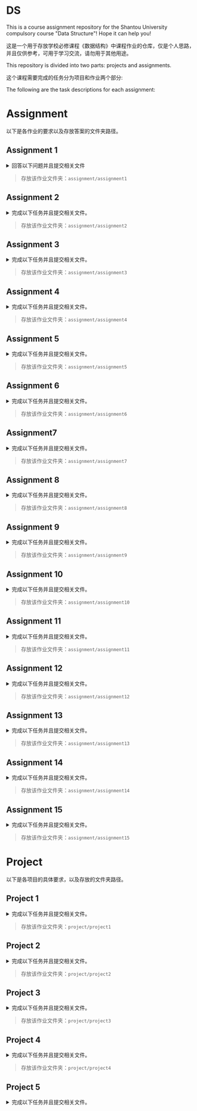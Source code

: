 <!--
 * @Author: hiddenSharp429 z404878860@163.com
 * @Date: 2024-11-04 18:35:53
 * @LastEditors: hiddenSharp429 z404878860@163.com
 * @LastEditTime: 2024-11-17 00:45:17
-->
# DS

This is a course assignment repository for the Shantou University compulsory course "Data Structure"! Hope it can help you!

这是一个用于存放学校必修课程《数据结构》中课程作业的仓库，仅是个人思路，并且仅供参考，可用于学习交流，请勿用于其他用途。

This repository is divided into two parts: projects and assignments.

这个课程需要完成的任务分为项目和作业两个部分:

The following are the task descriptions for each assignment:

# Assignment
以下是各作业的要求以及存放答案的文件夹路径。

## Assignment 1
<details>

<summary>回答以下问题并且提交相关文件</summary>


1. 简述下列概念：数据、数据元素、数据项、数据对象、数据结构、逻辑结构、存储结构、抽象数据类型。
2. 以Niklus Wirth的观点，程序是什么? 
3. 算法有什么特性？
4. 好算法应满足哪些标准？
5. 数据结构主要在哪些层面上讨论问题？
6. 分析下列算法的时间复杂度。
```
(1)
for(i=0;i<n;i++)
    for(j=0;j<m;j++)
        a[i][j]=0;

(2)
s=0;
for(i＝0; i＜n;i++)
    for(j＝0;j<n;j++)
        s+＝B[i][j]
sum=s;

(3)
i=1；
while(i<=n)
i=i*3;

(4)x=0;
for(i＝1;i＜n;i++)
    for(j＝1;j<＝n-1;j++)      
        x++;
```
</details>

> 存放该作业文件夹：`assignment/assignment1`

## Assignment 2
<details>
<summary>完成以下任务并且提交相关文件。</summary>

1. 已知长度为n的线性表A采用顺序存储结构，请写一时间复杂度为O(n)、空间复杂度为O(1)的算法，该算法删除线性表中所有值为item的数据元素。
</details>

> 存放该作业文件夹：`assignment/assignment2`


## Assignment 3
<details>
<summary>完成以下任务并且提交相关文件。</summary>

1. 写一算法，对单链表实现就地逆置
2. 定义静态链表的存储结构；写出不带头结点静态链表的插入和删除算法。
3. 有一个双链表L，其中有n(n>=1)个值不相同的数据节点，设计一个算法删除最大值的结点。
</details>

> 存放该作业文件夹：`assignment/assignment3`


## Assignment 4
<details>
<summary>完成以下任务并且提交相关文件。</summary>

1. 
   1. 写出运行下列程序段的输出结果(元素类型为char)
    ```
    void main() {
        Stack S; 
        char x,y; 
        InitStack(S); // 初始化栈
        x= ‘e ‘; 
        y= ‘c’; 
        Push(S, ‘h‘); 
        Push(S, ‘r‘);  
        Push(S,y);
        Pop(S,x); 
        Push(S, x); 
        Pop(S,x); 
        Push(S,’a’); 
        While (!SEmpty(S)) {
            Pop(S,y); 
            printf(y); 
        }; 
        printf(x); 
    }
    ```
   2. 如果想要输出的结果是： c h a r ，怎么改这段程序？
2. 写出运行下列程序段的输出结果(元素类型为char)
```
void main() {
    Queue S; 
    char x,y; 
    InitQueue(S); // 初始化栈
    x= ‘e ‘; 
    y= ‘c’; 
    EnQueue(S, ‘h‘); EnQueue(S, ‘r‘); EnQueue(S,y);
    DeQueue(S,x); EnQueue(S, x); 
    DeQueue(S,x); EnQueue(S,’a’); 
    While (!SEmpty(S)) {
        DeQueue(S,y); printf(y); 
    }; 
    printf(x); 
}
```
- 3、算法设计：假设以带头结点的循环链表表示队列，并且只设一个指针指向队尾元素结点(注意不设头指针) ，试编写相应的置空队、判队空 、入队和出队等算法。
- 4、回文是指正读反读均相同的字符序列，如“abba”和“abdba”均是回文，但“good”不是回文。试写一个算法判定给定的字符向量是否为回文。(提示：将一半字符入栈)
</details>

> 存放该作业文件夹：`assignment/assignment4`

## Assignment 5
<details>
<summary>完成以下任务并且提交相关文件。</summary>

1. 自学第四章，以思维导图的形式总结第四章的内容。
</details>

> 存放该作业文件夹：`assignment/assignment5`

## Assignment 6
<details>
<summary>完成以下任务并且提交相关文件。</summary>

1. 设计一个算法,将含有n个元素的整数数组A[0…n-1]的元素循环右移1≤m<n)位。要求算法的空间复杂度为O(1)。
2. 完成用十字链表存储的稀疏矩阵的加法运算。
</details>

> 存放该作业文件夹：`assignment/assignment6`

## Assignment7
<details>
<summary>完成以下任务并且提交相关文件。</summary>

1. 知一棵树边的集合为{<I,M>,<I,N>,<E,I>,<B,E>,<B,D>,<A,B>,<G,J>, <G,K>,<C,G>,<C,F>,<H,L>,<C,H>,<A,C>},请画出这棵树，并回答下列问题：
   1. 哪个是根结点？
   2. 哪些是叶子结点？
   3. 哪个是结点G的双亲？
   4. 哪些是结点G的祖先？
   5. 哪些是结点G的孩子？
   6. 哪些是结点E的子孙？
   7. 哪些是结点E的兄弟？哪些是结点F的兄弟？
   8. 结点B和N的层次号分别是什么？
   9. 树的深度是多少？
   10. 以结点C为根的子树的深度是多少？
2. 一棵度为2的树与一棵二叉树有何区别？
3. 已知一棵度为k的树中有n1个度为1的结点，n2个度为2的结点，…，nk个度为k的结点，问该树中有多少个叶子结点？
4. 已知一棵含有n个结点的树中，只有度为k的分支结点和度为0的叶子结点，求该树含有的叶子结点的数目
5. 证明：一棵满k叉树上的叶子结点数n0和非叶子结点数n1之间满足下列关系：$n0=（k-1）n1+1$
</details>

> 存放该作业文件夹：`assignment/assignment7`

## Assignment 8
<details>
<summary>完成以下任务并且提交相关文件。</summary>

1. 用按层次顺序遍历二叉树的方法，统计树中具有度为1的结点数目。
2. 求任意二叉树中第一条最长的路径长度，并输出此路径上各结点的值。
3. 输出二叉树中从每个叶子结点到根结点的路径。
4. 讲下列二叉链表改为先序线索链表（不用画树）

![alt text](pic/pic1.png)

</details>

> 存放该作业文件夹：`assignment/assignment8`

## Assignment 9
<details>
<summary>完成以下任务并且提交相关文件。</summary>

1. 设一棵二叉树的先序序列： A B D F C E G H ，中序序列： B F D A G E H C
   1. 画出这棵二叉树。
   2. 画出这棵二叉树的后序线索树。
   3. 将这棵二叉树转换成对应的树（或森林）
2. 假设一棵非空树采用孩子链存储结构,每个结点值均为单个字符,完成以下任务：
   1. 设计一个算法求树t中的叶子结点个数。
   2. 设计一个算法求树t中度为k的结点个数。
3. 设用于通讯的电文由八个字母组成, 字母在电文中出现的频率分别为: 8, 10, 5, 19, 30, 15, 11, 28。试为这八个字母设计哈夫曼编码。   
</details>

> 存放该作业文件夹：`assignment/assignment9`

## Assignment 10
<details>
<summary>完成以下任务并且提交相关文件。</summary>

1. 假设不带权有向图G采用邻接表存储,分别设计实现求解以下问题的算法。
   1. 求出图G中每个顶点的入度。
   2. 求出图G中每个顶点的出度。
   3. 求出图G中出度最大的一个顶点,输出该顶点编号。
   4. 计算图G中出度为0的顶点数。
   5. 判断图G中是否存在边<i,j>。
2. 分别以邻接矩阵和邻接表作为存储结构，实现以下图的基本操作：
   1. 增加一个新顶点v，InsertVex(G, v)；
   2. 删除顶点v及其相关的边，DeleteVex(G, v);
   3. 增加一条边<v，w>，InsertArc(G, v, w);
   4. 删除一条边<v，w>，DeleteArc(G, v, w)。
3. 已知如右图所示的有向图，请给出该图的
   1. 每个顶点的入/出度；
   2. 邻接矩阵；
   3. 邻接表；
   4. 逆邻接表；
   5. 强连通分量
   
   ![alt text](pic/pic2.png)
</details>

> 存放该作业文件夹：`assignment/assignment10`

## Assignment 11
<details>
<summary>完成以下任务并且提交相关文件。</summary>

1. 已知二维数组表示的图的邻接矩阵如下图所示，分别画出自顶点1出发进行遍历所得的深度优先生成树和广度优先生成树。

![alt text](pic/pic3.png)
2. 设计一个算法,判断一个未知顶点个数和边数的无向连通图G是否是棵树,假设图采用邻接表存储。若是树,返回true;否则返回 false.（提示：一个无向连通图G是一棵树的条件是G中无回路或者恰好有n-1条边，可采用后者作为判断条件）
(用图1和图2验证作业题2算法的正确性)

![alt text](pic/pic4.png)
</details>

> 存放该作业文件夹：`assignment/assignment11`

## Assignment 12
<details>
<summary>完成以下任务并且提交相关文件。</summary>

1. 针对下图，
   1. 写出其邻接矩阵，并按Prim算法求其最小生成树
   2. 写出其邻接表，并按Kruskal算法求其最小生成树

![alt text](pic/pic5.png)
2. 针对下图，
   1. 列出全部可能的拓扑有序序列
   2. 写出其邻接表， 并指出应用课上所学的TopLogicalSort算法求得的是哪一个序列

![alt text](pic/pic6.png)
</details>

> 存放该作业文件夹：`assignment/assignment12`

## Assignment 13
<details>
<summary>完成以下任务并且提交相关文件。</summary>

1. 针对下图AOE网络，计算个活动弧的e（ai），l（ai）的值、各事件（顶点）的ve（vi），l（vi）
   
![alt text](pic/pic7.png)

2. 利用Dijkstra算法，求图中顶点a到其他各顶点的最短路径，写出执行算法过程中各步的状态

![alt text](pic/pic8.png)

3. 利用Floyd算法，求图中各对顶点间的最短路径

![alt text](pic/pic9.png)

4. 已知一个有序表的表长为8N，并且表中没有关键字相同的记录。假设按如下所述方法查找一个关键字等于给定值K的记录：先在第8,16,24,…,8K,…,8N个记录中进行顺序查找，或者查找成功，或者由此确定出一个继续进行折半查找的范围。画出描述上述查找过程的判定树，并求等概率查找时查找成功的平均查找长度。
</details>

> 存放该作业文件夹：`assignment/assignment13`

## Assignment 14
<details>
<summary>完成以下任务并且提交相关文件。</summary>

1. 请对长度为10 的表: (22,45,56,12,33,57,88,94,44,11)画出构造平衡二叉树的过程。
2. 假设一棵平衡二叉树的每个结点都标明了平衡因子b，设计一个算法，求平衡二叉树的高度。
3. 设哈希函数H（K）=3 K mod 11，哈希地址空间为0～10，对关键字序列（32，13，49，24，38，21，4，12），按下述两种解决冲突的方法构造哈希表，并分别求出等概率下查找成功时和查找失败时的平均查找长度ASLsucc和ASLunsucc。
   1. 线性探测法；
   2. 链地址法。
</details>

> 存放该作业文件夹：`assignment/assignment14`

## Assignment 15
<details>
<summary>完成以下任务并且提交相关文件。</summary>

1. 以关键码序列(503,087,512,061,908,170,897,275,653,426)为例，手工执行以下排序算法，写出每一趟排序结束时的关键码状态:
   1. 直接插入排序；
   2. 希尔排序(增量d[1]=5)；
   3. 快速排序；
   4. 堆排序
2. 算法设计：
   有n个记录存储在带头结点的双向链表中，现用双向冒泡排序法对其按上升序进行排序，请写出这种排序的算法。（注：双向冒泡排序即相邻两趟排序向相反方向冒泡）。
3. 判断以下序列是否是最小堆？如果不是，将它调整为最小堆。
   1. {100,86,48,73,35,39,42,57,66,21}
   2. {12,70,33,65,24,56,48,92,86,33}
</details>

> 存放该作业文件夹：`assignment/assignment15`

# Project
以下是各项目的具体要求，以及存放的文件夹路径。

## Project 1
<details>
<summary>完成以下任务并且提交相关文件。</summary>

1. 问题描述
   1. 在“学校运动会管理系统”中，设有n个单位参加运动会（单位可是学院、系、年级等，应可设定）共有男子比赛项目m，女子比赛项目w。 每个学院可以选择参赛项目，运动员参赛项目应有所限制，如最多只能参加3项单项比赛。
   2. 各项目名次选取应可设置，随系统环境而变化，如：参赛人数超过6人，取前5名：第一名得7分，第二名得5分，第三名得3分，第四名得2分，第五名得1分；参赛人数不超过6人，取前3名：第一名得5分，第二名得3分，第三名得2分。参赛人数不足4人的项目将取消等等规定。
   3. 系统设置内容： 
      1. 参赛单位名称； 比赛项目设置（注意比赛成绩排序中田赛和径赛的区别）
      2. 运动员参赛项目限制； 选取名次设置；

2. 系统功能性需求
   1. 参赛项目发布（人为安排时间和场地和项目名字）
   2. 运动员报名登记。登记限制要求按问题描述的要求；（最多报两个项目、前后不应有项目、男女项目不互通）
   3. 参赛信息查询。查看参赛学院信息和比赛项目信息；
   4. 秩序册自动生成；需满足条件，如：
      1. 竞赛项目避免场地冲突；
      2. 同一个运动员参加的不同比赛项目不应有时间上的交叉；
      3. 一个运动员应尽可能避免参加2个连续项目；运动会总时间应该尽可能短；
      4. 运动会上午和下午比赛项目数应较为平均；
      5. 比赛已结束就不能在报名、修改运动员信息了（成绩录入即为比赛结束）
   5. 比赛成绩查询（没有录入成绩的项目成绩为无）。可以按比赛项目（排名）、参赛学院（不排只列学院、名成绩）、参赛运动员（学院、项目、名字、成绩）查看比赛成绩；如：
        ```
        100米：
            第一名  张三    11＇＇2
            第二名  李四    11＇＇7
            第三名  王五    11＇＇9
            第四名  刘六    12＇＇5
            第五名  赵七    12＇＇8
            第六名  周八    13＇＇1
        跳高：
            第一名  张三    2米02
            第二名  李四    2米
            第三名  王五    1米9
            第四名  刘六    1米88
            第五名  赵七    1米82
            第六名  周八    1米8
        ```
   6. 比赛成绩自动统计、分类、汇总；如学院得分、 运动员得分等；
   7. 数据备份。
   8. 前提：报名项目大于3人。成绩录入（输入一个项目后将所有人的成绩一一输入）
> 备注：在秩序册自动生成中应该尽可能采用较为智能的算法。在查询的功能中应进行各种查询算法的性能比较。

</details>

> 存放该作业文件夹：`project/project1`


## Project 2    
<details>
<summary>完成以下任务并且提交相关文件。</summary>

1. 问题描述:</br>
   约瑟夫问题的一种描述是：编号为1,2,...,n的n个人按顺时针方向围坐一圈，每人持有一个密码(正整数)。一开始任选一个正整数作为报数上限值m，从第一个人开始。按顺时针方向自1开始顺序报数，报到m时停止报数。报m的人出列，将他的密码作为新的m值，从他在顺时针方向上的下一个人开始重新从1报数，如此下去，直至所有人全部出列为止。试设计程序求出出列顺序。
2. 基本要求</br>
   利用单向循环链表存储结构模拟此过程，按照出列的顺序印出个人的编号。
3. 测试数据</br>
   m的初值为20;n=7,7个人的密码: 3,1,7,2,4,8,4。(正确的结果应为6,1,4,7,2,3,5) 
   (报告上要求写出多批数据测试结果
4. 实现提示</br>
   程序运行后首先要求用户指定初始报数上限值与人数，然后读取各人的密码。
   提示（跟本实践项目相似）：https://v.qq.com/x/page/f0530h0jyif.html
</details>

> 存放该作业文件夹：`project/project2`

## Project 3
<details>
<summary>完成以下任务并且提交相关文件。</summary>

1. 问题描述</br>
   有一个魔王总是使用自己的一种非常精炼而抽象的语言讲话，没有人能听懂。但他的语言是可以逐步解释成人能懂的语言的，因为他的语言是由以下两种形式的规则由人的语言逐步抽象上去的: 
   1. α→β1...βm
   2. (θδ1...δn) →θδnθδn-1...θδ1θ 在这两种形式中，从左到右均表示解释;从右到左均表示抽象。试写一个魔王语言的解释系统，把他的话解释成人能听得懂的话。 

2. 基本要求</br>
   用下述两条具体规则和上述规则形式(2)实现。设大写字母表示魔王语言解释的词汇，小写字母表示人的语言的词汇；希腊字母表示可以用大写或小写字母代换的变量。魔王语言可含人的词汇。 
   1. Β→ tΑdΑ 
   2. Α→ sae 

3. 测试数据</br>
   B(einxgz)B</br>
   解释成 tsaedsaeezegexeneietsaedsae 若将小写字母与汉字建立下表所示的对应关系，则魔王说的话是：“天上一个鹅地上一个鹅鹅追鹅赶鹅下鹅蛋鹅恨鹅天上一个鹅地上一个鹅。”<br>
   |t	|d	|s	|a	|e	|z	|g	|x	|n	|i|
   |-|-|-|-|-|-|-|-|-|-|
   |天	|地	|上	|一个	|鹅	|追	|赶	|下	|蛋	|恨|

4. 实现提示</br>
   将魔王的语言自右至左进栈，总是处理栈顶。若是开括号，则逐一出栈，将字母顺序入队列，直至闭括号出栈，并按规则要求逐一出队列再处理后入栈。其他情形较简单，请读者思考应如何处理。应首先实现栈和队列的基本运算。
</details>

> 存放该作业文件夹：`project/project3`

## Project 4
<details>
<summary>完成以下任务并且提交相关文件。</summary>

1. 问题描述 </br>
   文学研究人员需要统计某篇英文小说中某些形容词的出现次数和位置。试写一个实现这一目标的文字统计系统，称为"文学研究助手"。

2. 基本要求</br>
   英文小说存于文本文件中。待统计的词汇集合要一次输入完毕，即统计工作必需在程序的一次运行后就全部完成。程序的输出结果是每个词出现次数和出现位置所在行的行号，格式自行设计。
3. 测试数据</br>
   以你的C源程序模拟英文小说，C语言的保留字集作为待统计的词汇集。    

4. 实现提示</br>
   设小说中的词汇一律不跨行。这样每读入一行就统计每个词在这行中的出现次数。出现位置所在行的行号可以用链表存储。若某行中出现不止一次，不必存多个相同的行号。如果希望达到选作部分(1)和(2)所提出的要求，则首先应把KMP(见教科书P86)算法改写成如下的等价形式，再将它推广到多个模式的情形。 
   ```
   do{
    do { 
      j=next[j]; 
    } while (j!=0 && s.ch[i]!=t.ch[j]); 
    j++; 
    i++; //每次进入循环体i只增加一次 
   } while (i!=(s.curlen+1)&&j!=(t.curlen+1)); 
   ```

5. 选作内容</br>
   注意：要在报告中说明选做了哪几部分
   1. 模式匹配要基于KMP算法。
   2. 整个统计过程中只对小说文字扫描一遍以提高效率。
   3. 假设小说中的每个单词或者从行首开始，或者前置以一个空格符。利用单词匹配特点另写一个高效的统计程序，与KMP算法统计程序进行效率比较。
   4. 推广到更一般的模式集匹配问题，并设待查模式串可以跨行。 
   5. 提示: 定义操作getachar)。 
</details>

> 存放该作业文件夹：`project/project4`

## Project 5
<details>
<summary>完成以下任务并且提交相关文件。</summary>

1. 问题描述 </br>
   利用哈夫曼编码进行信息通讯可以大大提高信道利用率，缩短信息传输时间，降低传输成本。但是，这要求在发送端通过一个编码系统对待传数据预先编码；在接收端将传来的数据进行译码(复原)。对于双工信道(即可以双向传输信息的信道)，每端都需要一个完整的编/译码系统。试为这样的信息收发站写一个哈夫曼码的编译码系统。

2. 基本要求</br>
   一个完整的系统应具有以下功能:
   1. I:初始化(Initialization)。从终端读入字符集大小n，及n个字符和n个权值，建立哈夫曼树，并将它存于文件hfmtree中。
   2. C:编码(Coding)。利用已建好的哈夫曼树(如不在内存，则从文件hfmtree中读 入)，对文件tobetrans中的正文进行编码，然后将结果存入codefile中。
   3. D:译码(Decoding)。利用已建好的哈夫曼树将文件codefile中的代码进行译 码，结果存入文件textfile中。
   4. P:印代码文件(Print)。将文件codefile以紧凑格式显示在终端上，每行50个代 码。同时将此字符形式的编码文件写入文件codeprint中。
   5. T:印哈夫曼树(Tree print)。将已在内存中的哈夫曼树以直观的方式 树或凹入表行式)显示在终端上，同时将此字符形式的哈夫曼树写入文件treeprint中。 
3. 测试数据：
   1. 利用教科书6-2中的数据调试程序。 
   2. 用下表中给出的字符集和频度的实际统计数据建立哈夫曼树，并实现以下报文的编码和译码: "THIS PROGRAM IS MY FAVORITE". 

    ![alt text](pic/pic10.png)

4. 实现提示
   1. 文件codefile的基类型可以设为子界型 bit=0..1。
   2. 用户界面可以设计为"菜单"方式: 显示上述功能符号，再加上"E"，表示结束运行End，请用户键入一个选择功能符。此功能执行完毕后再显示此菜单，直至某次用户选择了"E"为止。
   3. 在程序的一次执行过程中，第一次执行I，D或C命令之后，哈符曼树已经在内存了，不必再读入。每次执行中不一定执行I命令，因为文件hfmtree可能早己建好。

5. 选作内容
   1. 上述codefile的基类型实际上占用了存放一个整数的空间，只起到示意或模拟的作用。现使codefile的基类型package=integer，把哈夫曼码紧缩到一个整型变量中去，最大限度地利用码点存储能力，试改写你的系统。 
   2. 修改你的系统，实现对你的系统的源程序的编码和译码。(主要是将行尾符编/译码问题) 
   3. 实现各个转换操作的源/目文件，均由用户在选择此操作时指定。 
    >注：在报告中说明选做了哪些内容

> 存放该作业文件夹：`project/project5`


## Project 6
<details>
<summary>完成以下任务并且提交相关文件。</summary>

1. 问题描述</br>
   针对某个集体中人名设计一个哈希表，使得平均查找长度不超过R，并完成相应的建表和查找程序。

2. 基本要求</br>
   假设人名为中国人姓名的汉语拼音形式。待填入哈希表的人名共有30个，取平均查找长度的上限为2。哈希函数用除留余数法构造。用伪随机探测再散列法处理冲突。
3. 测试数据</br>
   取读者周围较熟悉的30个人的姓名拼音。 

4. 实现提示</br>
   如果随机函数自行构造，则应首先调整好随机函数，使其分布均匀。人名的长度均不超过度20个字符。字符的取码方法可直接利用PASCAL语言中的ord函数。可先对过长的人名作折叠处理。

5. 选作内容</br>
   1. 从教科书上介绍的几种哈希函数构造方法中选出适用者并设计几个不同的哈希函数，比较它们的地址冲突率(可以用更大的名字集合作试验)。 
   2. 研究这30个人名的特点，努力找一个哈希函数，使得对于不同的拼音名一定不发生地址冲突。 
   3. 在哈希函数确定的前题下尝试各种不同处理冲突的方法，考查平均查找长度的变化和造好的哈希表中关键字的聚簇性。 
> 注：对于选做内容，报告中要说明选做了哪个内容
</details>

> 存放该作业文件夹：`project/project6`


## Project 7
<details>
<summary>完成以下任务并且提交相关文件。</summary>

1. 问题描述 </br>
   各种内部排序算法的时间复杂度分析结果只给出了算法执行时间的阶，或大概执行时间，试通过随机的数据比较各算法的关键字比较次数和关键字移动次数，以取得直观感受。


2. 基本要求</br>
   1. 对以下10种常用的内部排序算法进行比较:直接插入排序、折半插入排序、二路插入排序、希尔排序、起泡排序、快速排序、简单选择排序、堆排序、归并排序、基数排序。
   2. 待排序表的表长不少于100；其中的数据要用伪随机数产生程序产生；至少要用5组不同的输入数据作比较；比较的指标为有关键字参加的比较次数和关键字的移动次数(关键字交换计为3次移动)。 

3. 测试数据：</br>
   由随机数产生器决定。 

4. 实现提示</br>
   主要工作是设法在程序中的适当地方插入计数操作。程序还可以包括计算几组数据均值的操作。最后要对结果作出简单分析，包括对各组数据得出结果波动大小的解释。注意分块调试的方法。

5. 选作内容</br>
   对不同的输入表作试验，观察检查两个指标相关于表长的变化关系。还可以对稳定性作验证。 
</details>

> 存放该作业文件夹：`project/project7`
